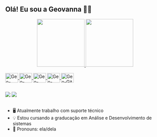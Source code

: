 ## Olá! Eu sou a Geovanna 👨‍💻

<div align="center">
  <a href="https://github.com/geovannax">
  <img height="150em" src="https://github-readme-stats.vercel.app/api?username=geovannax&show_icons=true&theme=dracula&include_all_commits=true&count_private=true"/>
  <img height="150em" src="https://github-readme-stats.vercel.app/api/top-langs/?username=geovannax&layout=compact&langs_count=7&theme=dark"/>
</div>
<div style="display: inline_block"><br>
  <img align="center" alt="Geo-Java" height="30" width="40" src="https://cdn.jsdelivr.net/gh/devicons/devicon/icons/java/java-original.svg">
  <img align="center" alt="Geo-Spring" height="30" width="40" src="https://cdn.jsdelivr.net/gh/devicons/devicon/icons/spring/spring-original.svg">
  <img align="center" alt="Geo-Ubunto" height="30" width="40" src="https://cdn.jsdelivr.net/gh/devicons/devicon/icons/ubuntu/ubuntu-plain.svg">
  <img align="center" alt="Geo-Linux" height="30" width="40" src="https://cdn.jsdelivr.net/gh/devicons/devicon/icons/linux/linux-original.svg">
  <img align="center" alt="Geo-Git" height="30" width="40" src="https://cdn.jsdelivr.net/gh/devicons/devicon/icons/git/git-original.svg">
</div>
  
##
  
<div>  
   <a href = "mailto:assisgeovannaif@gmail.com"><img src="https://img.shields.io/badge/-Gmail-%23333?style=for-the-badge&logo=gmail&logoColor=red" target="_blank"></a>
     <a href="https://www.linkedin.com/in/geovanna-assis-09ab6a1b7" target="_blank"><img src="https://img.shields.io/badge/-LinkedIn-%230077B5?style=for-the-badge&logo=linkedin&logoColor=white" target="_blank"></a> 
  </div>
  
##
  
- 🖥️ Atualmente trabalho com suporte técnico 
- 💡 Estou cursando a graducação em Análise e Desenvolvimento de sistemas 
- 🦾 Pronouns: ela/dela
